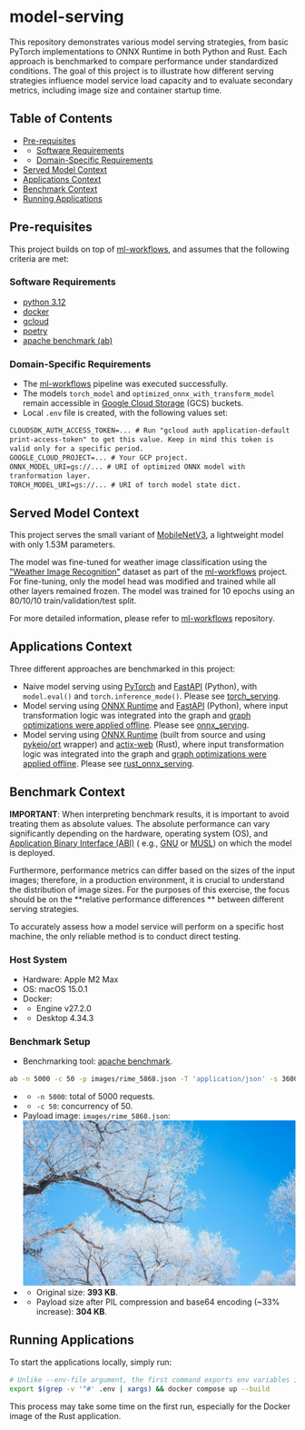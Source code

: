 # model-serving

This repository demonstrates various model serving strategies, from basic PyTorch implementations to ONNX Runtime in both Python and Rust.
Each approach is benchmarked to compare performance under standardized conditions. The goal of this project is to illustrate how different
serving strategies influence model service load capacity and to evaluate secondary metrics, including image size and container startup time.

## Table of Contents

- [Pre-requisites](#pre-requisites)
-
    - [Software Requirements](#software-requirements)
-
    - [Domain-Specific Requirements](#domain-specific-requirements)
- [Served Model Context](#served-model-context)
- [Applications Context](#applications-context)
- [Benchmark Context](#benchmark-context)
- [Running Applications](#running-applications)

## Pre-requisites

This project builds on top of [ml-workflows](https://github.com/martynas-subonis/ml-workflows), and assumes that the following criteria are
met:

### Software Requirements

- [python 3.12](https://www.python.org/downloads/)
- [docker](https://docs.docker.com/engine/install/)
- [gcloud](https://cloud.google.com/sdk/docs/install)
- [poetry](https://python-poetry.org/docs/#installation)
- [apache benchmark (ab)](https://httpd.apache.org/docs/2.4/programs/ab.html)

### Domain-Specific Requirements

- The [ml-workflows](https://github.com/martynas-subonis/ml-workflows) pipeline was executed successfully.
- The models `torch_model` and `optimized_onnx_with_transform_model` remain accessible
  in [Google Cloud Storage](https://cloud.google.com/storage) (GCS) buckets.
- Local `.env` file is created, with the following values set:

```.text
CLOUDSDK_AUTH_ACCESS_TOKEN=... # Run "gcloud auth application-default print-access-token" to get this value. Keep in mind this token is valid only for a specific period.
GOOGLE_CLOUD_PROJECT=... # Your GCP project.
ONNX_MODEL_URI=gs://... # URI of optimized ONNX model with tranformation layer.
TORCH_MODEL_URI=gs://... # URI of torch model state dict.
```

## Served Model Context

This project serves the small variant of [MobileNetV3](https://arxiv.org/abs/1905.02244), a lightweight model with only 1.53M parameters.

The model was fine-tuned for weather image classification using
the ["Weather Image Recognition"](https://www.kaggle.com/datasets/jehanbhathena/weather-dataset) dataset as part of
the [ml-workflows](https://github.com/martynas-subonis/ml-workflows) project. For fine-tuning, only the model head was modified and trained
while all other layers remained frozen. The model was trained for 10 epochs using an 80/10/10 train/validation/test split.

For more detailed information, please refer to [ml-workflows](https://github.com/martynas-subonis/ml-workflows) repository.

## Applications Context

Three different approaches are benchmarked in this project:

- Naive model serving using [PyTorch](https://pytorch.org/docs/stable/index.html) and [FastAPI](https://fastapi.tiangolo.com/) (Python),
  with `model.eval()` and `torch.inference_mode()`. Please see [torch_serving](torch_serving).
- Model serving using [ONNX Runtime](https://onnxruntime.ai/docs/get-started/with-python.html)
  and [FastAPI](https://fastapi.tiangolo.com/) (Python), where input transformation logic was integrated into the graph
  and [graph optimizations were applied offline](https://onnxruntime.ai/docs/performance/model-optimizations/graph-optimizations.html#onlineoffline-mode).
  Please see [onnx_serving](onnx_serving).
- Model serving using [ONNX Runtime](https://onnxruntime.ai/docs/build/inferencing.html) (built from source and
  using [pykeio/ort](https://github.com/pykeio/ort) wrapper) and [actix-web](https://actix.rs/docs/whatis) (Rust), where input
  transformation logic was integrated into the graph
  and [graph optimizations were applied offline](https://onnxruntime.ai/docs/performance/model-optimizations/graph-optimizations.html#onlineoffline-mode).
  Please see [rust_onnx_serving](rust_onnx_serving).

## Benchmark Context

**IMPORTANT**: When interpreting benchmark results, it is important to avoid treating them as absolute values. The absolute performance can
vary significantly depending on the hardware, operating system (OS),
and [Application Binary Interface (ABI)](https://en.wikipedia.org/wiki/Application_binary_interface) (
e.g., [GNU](https://gcc.gnu.org/onlinedocs/libstdc++/manual/abi.html) or [MUSL](https://wiki.musl-libc.org/abi-manuals)) on which the model
is deployed.

Furthermore, performance metrics can differ based on the sizes of the input images; therefore, in a production environment, it is crucial to
understand the distribution of image sizes. For the purposes of this exercise, the focus should be on the **relative performance differences
** between different serving strategies.

To accurately assess how a model service will perform on a specific host machine, the only reliable method is to conduct direct testing.

### Host System

- Hardware: Apple M2 Max
- OS: macOS 15.0.1
- Docker:
-
    - Engine v27.2.0
-
    - Desktop 4.34.3

### Benchmark Setup

- Benchmarking tool: [apache benchmark](https://httpd.apache.org/docs/2.4/programs/ab.html).

```bash
ab -n 5000 -c 50 -p images/rime_5868.json -T 'application/json' -s 3600 "http://localhost:$port/predict/"
```

-
    - `-n 5000`: total of 5000 requests.
-
    - `-c 50`: concurrency of 50.
- Payload image: `images/rime_5868.json`:
  ![Rime Image](images/rime_5868.jpg)
-
    - Original size: **393 KB**.
-
    - Payload size after PIL compression and base64 encoding (~33% increase): **304 KB**.

## Running Applications

To start the applications locally, simply run:

```bash
# Unlike --env-file argument, the first command exports env variables in a manner that works with docker compose secrets.
export $(grep -v '^#' .env | xargs) && docker compose up --build
```

This process may take some time on the first run, especially for the Docker image of the Rust application.
